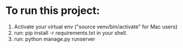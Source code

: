 To run this project:
====================
1. Activate your virtual env ("source venv/bin/activate" for Mac users)
2. run: pip install -r requirements.txt in your shell.
3. run: python manage.py runserver
